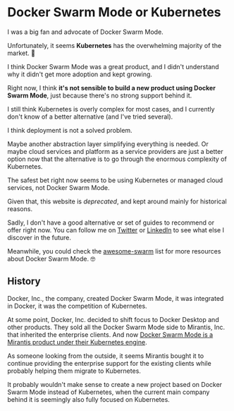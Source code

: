 # Docker Swarm Mode or Kubernetes

I was a big fan and advocate of Docker Swarm Mode.

Unfortunately, it seems **Kubernetes** has the overwhelming majority of the market. 🥲

I think Docker Swarm Mode was a great product, and I didn't understand why it didn't get more adoption and kept growing.

Right now, I think **it's not sensible to build a new product using Docker Swarm Mode**, just because there's no strong support behind it.

I still think Kubernetes is overly complex for most cases, and I currently don't know of a better alternative (and I've tried several).

I think deployment is not a solved problem.

Maybe another abstraction layer simplifying everything is needed. Or maybe cloud services and platform as a service providers are just a better option now that the alternative is to go through the enormous complexity of Kubernetes.

The safest bet right now seems to be using Kubernetes or managed cloud services, not Docker Swarm Mode.

Given that, this website is *deprecated*, and kept around mainly for historical reasons.

Sadly, I don't have a good alternative or set of guides to recommend or offer right now. You can follow me on [Twitter](https://twitter.com/khulnasoft) or [LinkedIn](https://www.linkedin.com/in/khulnasoft/) to see what else I discover in the future.

Meanwhile, you could check the [awesome-swarm](https://github.com/BretFisher/awesome-swarm) list for more resources about Docker Swarm Mode. 🤓

## History

Docker, Inc., the company, created Docker Swarm Mode, it was integrated in Docker, it was the competition of Kubernetes.

At some point, Docker, Inc. decided to shift focus to Docker Desktop and other products. They sold all the Docker Swarm Mode side to Mirantis, Inc. that inherited the enterprise clients. And now [Docker Swarm Mode is a Mirantis product under their Kubernetes engine](https://www.mirantis.com/software/swarm/).

As someone looking from the outside, it seems Mirantis bought it to continue providing the enterprise support for the existing clients while probably helping them migrate to Kubernetes.

It probably wouldn't make sense to create a new project based on Docker Swarm Mode instead of Kubernetes, when the current main company behind it is seemingly also fully focused on Kubernetes.
